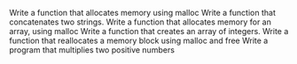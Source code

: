 Write a function that allocates memory using malloc
Write a function that concatenates two strings.
Write a function that allocates memory for an array, using malloc
Write a function that creates an array of integers.
Write a function that reallocates a memory block using malloc and free
Write a program that multiplies two positive numbers
